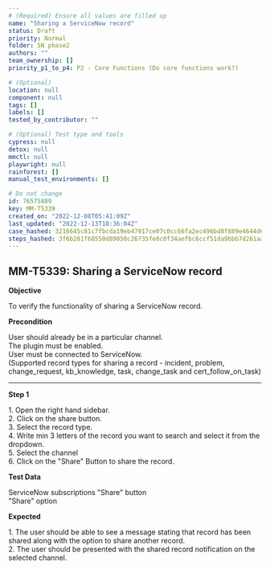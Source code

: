 ```yaml
---
# (Required) Ensure all values are filled up
name: "Sharing a ServiceNow record"
status: Draft
priority: Normal
folder: SN phase2
authors: ""
team_ownership: []
priority_p1_to_p4: P2 - Core Functions (Do core functions work?)

# (Optional)
location: null
component: null
tags: []
labels: []
tested_by_contributor: ""

# (Optional) Test type and tools
cypress: null
detox: null
mmctl: null
playwright: null
rainforest: []
manual_test_environments: []

# Do not change
id: 76575889
key: MM-T5339
created_on: "2022-12-08T05:41:09Z"
last_updated: "2022-12-13T18:36:04Z"
case_hashed: 3216645c81c7fbcda19eb47917ce07c0cc66fa2ec496bd8f889e4644d656cf729f11476ea5ffa5189467c6bcabeebd8d
steps_hashed: 3f6b281f68550d89050c26735fe0c0f34aefbc6ccf51da9bbb7d261aaff15b426fcb26f9c459bf1d66025d76eb46f903
---
```


<!-- (Auto-generated) Based on frontmatter's "key" and "name" -->

## MM-T5339: Sharing a ServiceNow record

**Objective**

To verify the functionality of sharing a ServiceNow record.

**Precondition**

User should already be in a particular channel.\
The plugin must be enabled.\
User must be connected to ServiceNow.\
(Supported record types for sharing a record - incident, problem, change\_request, kb\_knowledge, task, change\_task and cert\_follow\_on\_task)

---

**Step 1**

1\. Open the right hand sidebar.\
2\. Click on the share button.\
3\. Select the record type.\
4\. Write min 3 letters of the record you want to search and select it from the dropdown.\
5\. Select the channel\
6\. Click on the "Share" Button to share the record.

**Test Data**

ServiceNow subscriptions "Share" button\
"Share" option

**Expected**

1\. The user should be able to see a message stating that record has been shared along with the option to share another record.\
2\. The user should be presented with the shared record notification on the selected channel.
